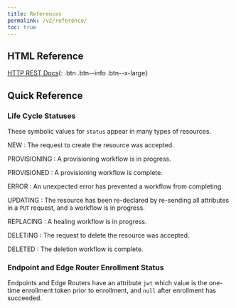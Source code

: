 ```yaml
---
title: References
permalink: /v2/reference/
toc: true
---
```


## HTML Reference
[HTTP REST Docs](https://gateway.production.netfoundry.io/core/v2/docs/index.html){: .btn .btn--info .btn--x-large}
<!-- [API v2 Reference](https://gateway.sandbox.netfoundry.io/core/v2/docs/index.html) -->

## Quick Reference

### Life Cycle Statuses

These symbolic values for `status` appear in many types of resources.

NEW
: The request to create the resource was accepted.

PROVISIONING
: A provisioning workflow is in progress.

PROVISIONED
: A provisioning workflow is complete.

ERROR
: An unexpected error has prevented a workflow from completing.

UPDATING
: The resource has been re-declared by re-sending all attributes in a `PUT` request, and a workflow is in progress.

REPLACING
: A healing workflow is in progress.

DELETING
: The request to delete the resource was accepted.

DELETED
: The deletion workflow is complete.

### Endpoint and Edge Router Enrollment Status

Endpoints and Edge Routers have an attribute `jwt` which value is the one-time enrollment token prior to enrollment, and `null` after enrollment has succeeded.
